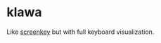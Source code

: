# klawa

Like [screenkey](https://www.thregr.org/wavexx/software/screenkey/) but with full keyboard visualization.

